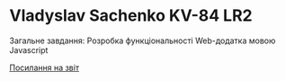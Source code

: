 # Vladyslav Sachenko KV-84 LR2

Загальне завдання: Розробка функціональності Web-додатка мовою Javascript

[Посилання на звіт ](https://drive.google.com/file/d/18bcEQEu6FV_J-kYd-STni8V9j-LgTgLm/view?usp=sharing) 
